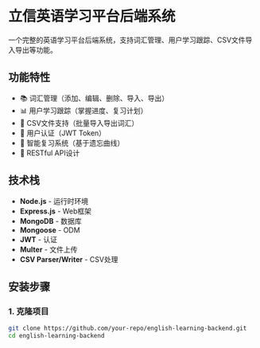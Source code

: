# 立信英语学习平台后端系统

一个完整的英语学习平台后端系统，支持词汇管理、用户学习跟踪、CSV文件导入导出等功能。

## 功能特性

- 📚 词汇管理（添加、编辑、删除、导入、导出）
- 📊 用户学习跟踪（掌握进度、复习计划）
- 📁 CSV文件支持（批量导入导出词汇）
- 🔐 用户认证（JWT Token）
- 🔄 智能复习系统（基于遗忘曲线）
- 📱 RESTful API设计

## 技术栈

- **Node.js** - 运行时环境
- **Express.js** - Web框架
- **MongoDB** - 数据库
- **Mongoose** - ODM
- **JWT** - 认证
- **Multer** - 文件上传
- **CSV Parser/Writer** - CSV处理

## 安装步骤

### 1. 克隆项目
```bash
git clone https://github.com/your-repo/english-learning-backend.git
cd english-learning-backend